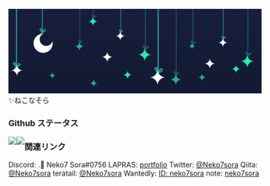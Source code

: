 ![header](https://github.com/Neko7sora/Neko7sora/blob/main/header.png?raw=true)
✨ねこなそら

### Github ステータス
<a href="https://github.com/anuraghazra/github-readme-stats">
  <img align="left" src="https://github-readme-stats.vercel.app/api?username=Neko7sora&count_private=true&show_icons=true&bg_color=ffffff00&title_color=5094f0&text_color=009a23&icon_color=fb7603" />
</a>
<a href="https://github.com/anuraghazra/github-readme-stats">
  <img align="left" src="https://github-readme-stats.vercel.app/api/top-langs/?username=Neko7sora&count_private=true&bg_color=ffffff00&title_color=5094f0&text_color=009a23&icon_color=fb7603" />
</a>

### 関連リンク
Discord: .💫 Neko7 Sora#0756
LAPRAS: [portfolio](https://lapras.com/public/064VWLX)
Twitter: [@Neko7sora](https://twitter.com/Neko7Sora)
Qiita: [@Neko7sora](https://qiita.com/Neko7Sora)
teratail: [@Neko7sora](https://teratail.com/users/Neko7sora)
Wantedly: [ID: neko7sora](https://www.wantedly.com/id/neko7sora)
note: [neko7sora](https://note.com/neko7sora)
